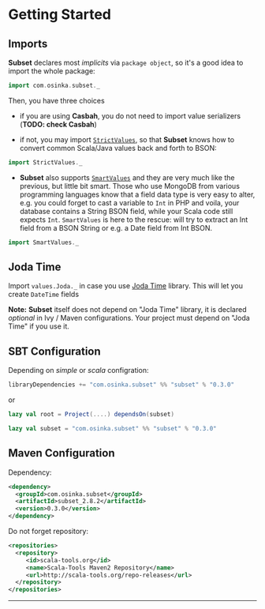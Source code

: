 # Getting Started

## Imports

**Subset** declares most *implicits* via `package object`, so it's a good idea
to import the whole package:

```scala
import com.osinka.subset._
```

Then, you have three choices

* if you are using **Casbah**, you do not need to import value serializers (**TODO: check Casbah**)

* if not, you may import
  [`StrictValues`]($siteBaseUrl$/api/index.html#com.osinka.subset.values.StrictValues\$),
  so that **Subset** knows how to convert common Scala/Java values back and forth to BSON:
    
```scala
import StrictValues._
```

* **Subset** also supports
  [`SmartValues`]($siteBaseUrl$/api/index.html#com.osinka.subset.values.SmartValues\$)
  and they are very much like the previous, but little bit smart. Those who use MongoDB
  from various programming languages know that a field data type is very easy to alter,
  e.g. you could forget to cast a variable to `Int` in PHP and voila, your database
  contains a String BSON field, while your Scala code still expects `Int`. `SmartValues`
  is here to the rescue: will try to extract an Int field from a BSON String or e.g.
  a Date field from Int BSON.
    
```scala
import SmartValues._
```

## Joda Time

Import `values.Joda._` in case you use [Joda Time](http://joda-time.sourceforge.net/) library. This
will let you create `DateTime` fields

**Note:** **Subset** itself does not depend on "Joda Time" library, it is declared *optional* in Ivy / Maven
configurations. Your project must depend on "Joda Time" if you use it.

## SBT Configuration

Depending on *simple* or *scala* configration:

```scala
libraryDependencies += "com.osinka.subset" %% "subset" % "0.3.0"
```

or

```scala
lazy val root = Project(....) dependsOn(subset)

lazy val subset = "com.osinka.subset" %% "subset" % "0.3.0"
```

## Maven Configuration

Dependency:

```xml
<dependency>
  <groupId>com.osinka.subset</groupId>
  <artifactId>subset_2.8.2</artifactId>
  <version>0.3.0</version>
</dependency>
```

Do not forget repository:

```xml
<repositories>
  <repository>
     <id>scala-tools.org</id>
     <name>Scala-Tools Maven2 Repository</name>
     <url>http://scala-tools.org/repo-releases</url>
  </repository>
</repositories>
```

* * *
